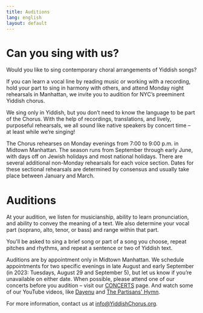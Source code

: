 ```yaml
---
title: Auditions
lang: english
layout: default
---
```


# Can you sing with us?

Would you like to sing contemporary choral arrangements of Yiddish songs?  

If you can learn a vocal line by reading music or working with a recording, hold your part to sing in harmony with others, and attend Monday night rehearsals in Manhattan, we invite you to audition for NYC’s preeminent Yiddish chorus.  

We sing only in Yiddish, but you don’t need to know the language to be part of the Chorus. With the help of recordings, translations, and lively, purposeful rehearsals, we all sound like native speakers by concert time – at least while we’re singing!  

The Chorus rehearses on Monday evenings from 7:00 to 9:00 p.m. in Midtown Manhattan. The season runs from September through early June, with days off on Jewish holidays and most national holidays. There are several additional non-Monday rehearsals for each voice section. Dates for these sectional rehearsals are determined by consensus and usually take place between January and March.  

# Auditions

At your audition, we listen for musicianship, ability to learn pronunciation, and ability to convey the meaning of a text. We also determine your vocal part (soprano, alto, tenor, or bass) and range within that part.  

You'll be asked to sing a brief song or part of a song you choose, repeat pitches and rhythms, and repeat a sentence or two of Yiddish text.  

Auditions are by appointment only in Midtown Manhattan. We schedule appointments for two specific evenings in late August and early September (in 2023: Tuesdays, August 29 and September 5), but let us know if you’re unavailable on either date. When possible, please attend one of our concerts before you audition – visit our [CONCERTS](https://www.yiddishchorus.org/concerts.html) page. And watch some of our YouTube videos, like [Dayenu](https://www.youtube.com/watch?v=p3R98uechsQ) and [The Partisans' Hymn](https://www.youtube.com/watch?v=sBdTnthBw2o).  

For more information, contact us at [info@YiddishChorus.org](mailto:info@yiddishchorus.org).
